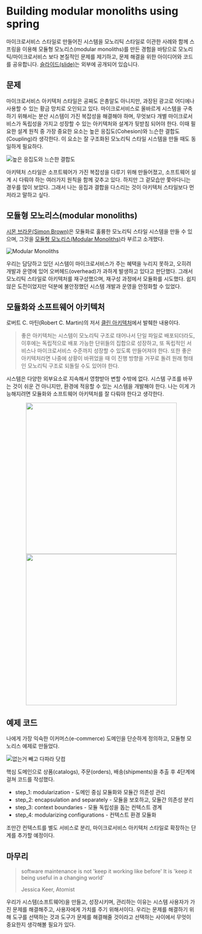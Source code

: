 # Building modular monoliths using spring

마이크로서비스 스타일로 만들어진 시스템을 모노리틱 스타일로 이관한 사례와 함께 스프링을 이용해 모듈형 모노리스(modular monoliths)를 만든 경험을 바탕으로 모노리틱/마이크로서비스 보다 본질적인 문제를 제기하고, 문제 해결을 위한 아이디어와 코드를 공유합니다. [슬라이드(slide)](https://www.slideshare.net/arawnkr/ss-195979955)는 외부에 공개되어 있습니다.

## 문제

마이크로서비스 아키텍처 스타일은 공짜도 은총알도 아니지만, 과장된 광고로 어디에나 사용할 수 있는 황금 망치로 오인되고 있다. 마이크로서비스로 올바르게 시스템을 구축하기 위해서는 분산 시스템이 가진 복잡성을 해결해야 하며, 무엇보다 개별 마이크로서비스가 독립성을 가지고 성장할 수 있는 아키텍처와 설계가 뒷받침 되어야 한다. 이때 필요한 설계 원칙 중 가장 중요한 요소는 높은 응집도(Cohesion)와 느슨한 결합도(Coupling)라 생각한다. 이 요소는 잘 구조화된 모노리틱 스타일 시스템을 만들 때도 동일하게 필요하다.

![높은 응집도와 느슨한 결합도](.README/cohesion_coupling.jpeg)

아키텍처 스타일은 소프트웨어가 가진 복잡성을 다루기 위해 만들어졌고, 소프트웨어 설계 시 다뤄야 하는 여러가지 원칙을 함께 갖추고 있다. 하지만 그 겉모습만 쫓아다니는 경우를 많이 보았다. 그래서 나는 응집과 결합을 다스리는 것이 아키텍처 스타일보다 먼저라고 말하고 싶다.

## 모듈형 모노리스(modular monoliths) 

[시몬 브라운(Simon Brown)](https://simonbrown.je)은 모듈화로 훌륭한 모노리틱 스타일 시스템을 만들 수 있으며, 그것을 [모듈형 모노리스(Modular Monoliths)](https://youtu.be/5OjqD-ow8GE)라 부르고 소개했다. 

![Modular Monoliths](.README/modular-monoliths.jpeg)

우리는 담당하고 있던 시스템이 마이크로서비스가 주는 혜택을 누리지 못하고, 오히려 개발과 운영에 있어 오버헤드(overhead)가 과하게 발생하고 있다고 판단했다. 그래서 모노리틱 스타일로 아키텍처를 재구성했으며, 재구성 과정에서 모듈화를 시도했다. 쉽지 않은 도전이었지만 덕분에 불안정했던 시스템 개발과 운영을 안정화할 수 있었다.

## 모듈화와 소프트웨어 아키텍처

로버트 C. 마틴(Robert C. Martin)의 저서 [클린 아키텍처](https://blog.insightbook.co.kr/2019/08/08/클린-아키텍처/)에서 발췌한 내용이다.

> 좋은 아키텍처는 시스템이 모노리틱 구조로 태어나서 단일 파일로 배포되더라도, 이후에는 독립적으로 배포 가능한 단위들의 집합으로 성장하고, 또 독립적인 서비스나 마이크로서비스 수준까지 성장할 수 있도록 만들어져야 한다. 또한 좋은 아키텍처라면 나중에 상황이 바뀌었을 때 이 진행 방향을 거꾸로 돌려 원래 형태인 모노리틱 구조로 되돌릴 수도 있어야 한다. 

시스템은 다양한 외부요소로 지속해서 영향받아 변할 수밖에 없다. 시스템 구조를 바꾸는 것이 쉬운 건 아니지만, 환경에 적응할 수 있는 시스템을 개발해야 한다. 나는 이게 가능해지려면 모듈화와 소프트웨어 아키텍처를 잘 다뤄야 한다고 생각한다.

<div align="center">
    <p float="left">
        <img width="400px" src=".README/modularity.jpeg"/>
        <img width="400px" src=".README/software-architecture.jpeg"/>
    </p>
</div>

## 예제 코드

나에게 가장 익숙한 이커머스(e-commerce) 도메인을 단순하게 정의하고, 모듈형 모노리스 예제로 만들었다.

![없는거 빼고 다파라 닷컴](.README/e-commerce.jpeg)

핵심 도메인으로 상품(catalogs), 주문(orders), 배송(shipments)을 추출 후 4단계에 걸쳐 코드를 작성했다.  

* step_1: modularization - 도메인 중심 모듈화와 모듈간 의존성 관리
* step_2: encapsulation and separately - 모듈을 보호하고, 모듈간 의존성 분리 
* step_3: context boundaries - 모듈 독립성을 돕는 컨텍스트 경계
* step_4: modularizing configurations  - 컨텍스트 환경 모듈화

조만간 컨텍스트를 별도 서비스로 분리, 마이크로서비스 아키텍처 스타일로 확장하는 단계를 추가할 예정이다.

## 마무리

> software maintenance is not 'keep it working like before' 
> It is 'keep it being useful in a changing world'
>
> Jessica Keer, Atomist

 우리가 시스템(소프트웨어)을 만들고, 성장시키며, 관리하는 이유는 시스템 사용자가 가진 문제를 해결해주고, 사용자에게 가치를 주기 위해서이다. 우리는 문제를 해결하기 위해 도구를 선택하는 것과 도구가 문제를 해결해줄 것이라고 선택하는 사이에서 무엇이 중요한지 생각해볼 필요가 있다.